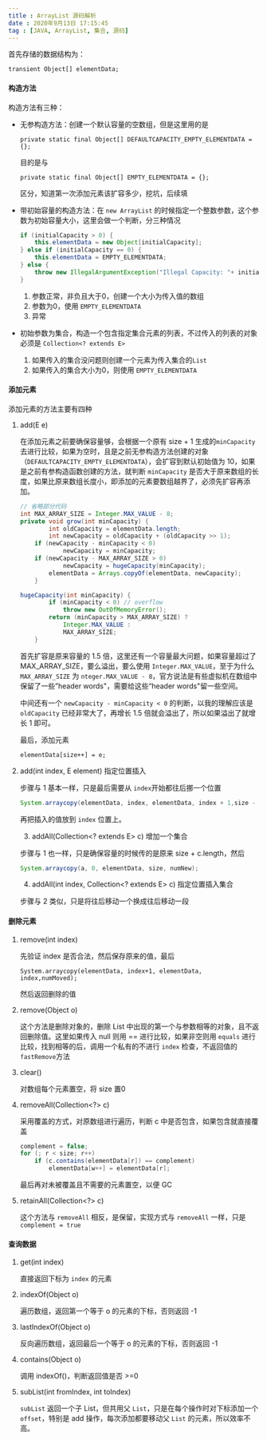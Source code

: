 ```yaml
---
title : ArrayList 源码解析
date : 2020年9月13日 17:15:45
tag : [JAVA, ArrayList, 集合, 源码]
---
```




首先存储的数据结构为：

```
transient Object[] elementData;
```

#### 构造方法

构造方法有三种：

+ 无参构造方法：创建一个默认容量的空数组，但是这里用的是

  ```
  private static final Object[] DEFAULTCAPACITY_EMPTY_ELEMENTDATA = {};
  ```

  目的是与

  ```
  private static final Object[] EMPTY_ELEMENTDATA = {};
  ```

  区分，知道第一次添加元素该扩容多少，挖坑，后续填

+ 带初始容量的构造方法：在 `new ArrayList` 的时候指定一个整数参数，这个参数为初始容量大小，这里会做一个判断，分三种情况

  ```Java
  if (initialCapacity > 0) {
      this.elementData = new Object[initialCapacity];
  } else if (initialCapacity == 0) {
      this.elementData = EMPTY_ELEMENTDATA;
  } else {
      throw new IllegalArgumentException("Illegal Capacity: "+ initialCapacity);
  }
  ```

  1. 参数正常，非负且大于0，创建一个大小为传入值的数组
  2. 参数为0，使用 `EMPTY_ELEMENTDATA`
  3. 异常

+ 初始参数为集合，构造一个包含指定集合元素的列表，不过传入的列表的对象必须是 `Collection<? extends E>`

  1. 如果传入的集合没问题则创建一个元素为传入集合的`List`
  2. 如果传入的集合大小为0，则使用 `EMPTY_ELEMENTDATA`



#### 添加元素

添加元素的方法主要有四种

1. add(E e)

   在添加元素之前要确保容量够，会根据一个原有 size + 1 生成的`minCapacity` 去进行比较，如果为空时，且是之前无参构造方法创建的对象（`DEFAULTCAPACITY_EMPTY_ELEMENTDATA`），会扩容到默认初始值为 10，如果是之前有参构造函数创建的方法，就判断 `minCapacity` 是否大于原来数组的长度，如果比原来数组长度小，即添加的元素要数组越界了，必须先扩容再添加。

   ```Java
   // 省略部分代码
   int MAX_ARRAY_SIZE = Integer.MAX_VALUE - 8;
   private void grow(int minCapacity) {
           int oldCapacity = elementData.length;
           int newCapacity = oldCapacity + (oldCapacity >> 1);
       if (newCapacity - minCapacity < 0)
               newCapacity = minCapacity;
       if (newCapacity - MAX_ARRAY_SIZE > 0)
               newCapacity = hugeCapacity(minCapacity);
           elementData = Arrays.copyOf(elementData, newCapacity);
       }
   
   hugeCapacity(int minCapacity) {
           if (minCapacity < 0) // overflow
               throw new OutOfMemoryError();
           return (minCapacity > MAX_ARRAY_SIZE) ?
               Integer.MAX_VALUE :
               MAX_ARRAY_SIZE;
       }
   ```

   首先扩容是原来容量的 1.5 倍，这里还有一个容量最大问题，如果容量超过了 MAX_ARRAY_SIZE，要么溢出，要么使用 `Integer.MAX_VALUE`，至于为什么 `MAX_ARRAY_SIZE` 为 `nteger.MAX_VALUE - 8`，官方说法是有些虚拟机在数组中保留了一些”header words"，需要给这些“header words"留一些空间。

   中间还有一个 `newCapacity - minCapacity < 0` 的判断，以我的理解应该是 `oldCapacity` 已经非常大了，再增长 1.5 倍就会溢出了，所以如果溢出了就增长 1 即可。

   最后，添加元素

   ```
   elementData[size++] = e;
   ```




 2. add(int index, E element) 指定位置插入

    步骤与 1 基本一样，只是最后需要从 `index`开始都往后挪一个位置

    ```JAVA
    System.arraycopy(elementData, index, elementData, index + 1,size - index);
    ```

    再把插入的值放到 `index` 位置上。

	3. addAll(Collection<? extends E> c) 增加一个集合

    步骤与 1 也一样，只是确保容量的时候传的是原来 size + c.length，然后

    ```java
    System.arraycopy(a, 0, elementData, size, numNew);
    ```

	4. addAll(int index, Collection<? extends E> c) 指定位置插入集合

    步骤与 2 类似，只是将往后移动一个换成往后移动一段

#### 删除元素

1. remove(int index)

   先验证 index 是否合法，然后保存原来的值，最后

   ```
   System.arraycopy(elementData, index+1, elementData, index,numMoved);
   ```

   然后返回删除的值

2. remove(Object o)

   这个方法是删除对象的，删除 List 中出现的第一个与参数相等的对象，且不返回删除值。这里如果传入 null 则用 == 进行比较，如果非空则用 `equals` 进行比较，找到相等的后，调用一个私有的不进行 `index` 检查，不返回值的 `fastRemove`方法

3. clear()

   对数组每个元素置空，将 size 置0

4. removeAll(Collection<?> c)

   采用覆盖的方式，对原数组进行遍历，判断 c 中是否包含，如果包含就直接覆盖

   ```Java
   complement = false;
   for (; r < size; r++)
       if (c.contains(elementData[r]) == complement)
           elementData[w++] = elementData[r];
   ```

   最后再对未被覆盖且不需要的元素置空，以便 GC

5. retainAll(Collection<?> c)

   这个方法与 `removeAll` 相反，是保留，实现方式与 `removeAll` 一样，只是 `complement = true`

#### 查询数据

1. get(int index)

   直接返回下标为 `index` 的元素

2. indexOf(Object o)

   遍历数组，返回第一个等于 o 的元素的下标，否则返回 -1

3. lastIndexOf(Object o)

   反向遍历数组，返回最后一个等于 o 的元素的下标，否则返回 -1

4. contains(Object o)

   调用 indexOf()，判断返回值是否 >=0

5. subList(int fromIndex, int toIndex)

   `subList` 返回一个子 List，但共用父 `List`，只是在每个操作时对下标添加一个 `offset`，特别是 add 操作，每次添加都要移动父 `List` 的元素，所以效率不高。